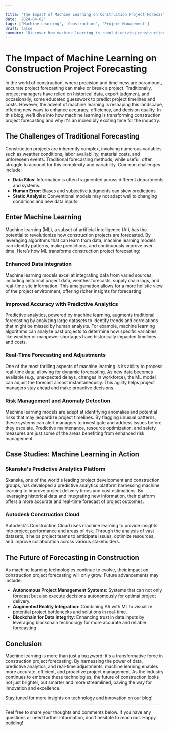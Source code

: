 ```yaml
---

title: 'The Impact of Machine Learning on Construction Project Forecasting'
date: '2024-04-02'
tags: ['Machine Learning', 'Construction', 'Project Management']
draft: false
summary: 'Discover how machine learning is revolutionizing construction project forecasting by improving accuracy, reducing costs, and enhancing decision-making.'
---
```


# The Impact of Machine Learning on Construction Project Forecasting

In the world of construction, where precision and timeliness are paramount, accurate project forecasting can make or break a project. Traditionally, project managers have relied on historical data, expert judgment, and occasionally, some educated guesswork to predict project timelines and costs. However, the advent of machine learning is reshaping this landscape, offering new ways to enhance accuracy, efficiency, and decision quality. In this blog, we'll dive into how machine learning is transforming construction project forecasting and why it's an incredibly exciting time for the industry.

## The Challenges of Traditional Forecasting

Construction projects are inherently complex, involving numerous variables such as weather conditions, labor availability, material costs, and unforeseen events. Traditional forecasting methods, while useful, often struggle to account for this complexity and variability. Common challenges include:

- **Data Silos**: Information is often fragmented across different departments and systems.
- **Human Error**: Biases and subjective judgments can skew predictions.
- **Static Analysis**: Conventional models may not adapt well to changing conditions and new data inputs.

## Enter Machine Learning

Machine learning (ML), a subset of artificial intelligence (AI), has the potential to revolutionize how construction projects are forecasted. By leveraging algorithms that can learn from data, machine learning models can identify patterns, make predictions, and continuously improve over time. Here’s how ML transforms construction project forecasting:

### Enhanced Data Integration

Machine learning models excel at integrating data from varied sources, including historical project data, weather forecasts, supply chain logs, and real-time site information. This amalgamation allows for a more holistic view of the project environment, offering richer insights for forecasting.

### Improved Accuracy with Predictive Analytics

Predictive analytics, powered by machine learning, augments traditional forecasting by analyzing large datasets to identify trends and correlations that might be missed by human analysts. For example, machine learning algorithms can analyze past projects to determine how specific variables like weather or manpower shortages have historically impacted timelines and costs.

### Real-Time Forecasting and Adjustments

One of the most thrilling aspects of machine learning is its ability to process real-time data, allowing for dynamic forecasting. As new data becomes available (e.g., unexpected delays, changes in workforce), the ML model can adjust the forecast almost instantaneously. This agility helps project managers stay ahead and make proactive decisions.

### Risk Management and Anomaly Detection

Machine learning models are adept at identifying anomalies and potential risks that may jeopardize project timelines. By flagging unusual patterns, these systems can alert managers to investigate and address issues before they escalate. Predictive maintenance, resource optimization, and safety measures are just some of the areas benefiting from enhanced risk management.

## Case Studies: Machine Learning in Action

### Skanska's Predictive Analytics Platform

Skanska, one of the world's leading project development and construction groups, has developed a predictive analytics platform harnessing machine learning to improve project delivery times and cost estimations. By leveraging historical data and integrating new information, their platform offers a more accurate and real-time forecast of project outcomes.

### Autodesk Construction Cloud

Autodesk's Construction Cloud uses machine learning to provide insights into project performance and areas of risk. Through the analysis of vast datasets, it helps project teams to anticipate issues, optimize resources, and improve collaboration across various stakeholders.

## The Future of Forecasting in Construction

As machine learning technologies continue to evolve, their impact on construction project forecasting will only grow. Future advancements may include:

- **Autonomous Project Management Systems**: Systems that can not only forecast but also execute decisions autonomously for optimal project delivery.
- **Augmented Reality Integration**: Combining AR with ML to visualize potential project bottlenecks and solutions in real-time.
- **Blockchain for Data Integrity**: Enhancing trust in data inputs by leveraging blockchain technology for more accurate and reliable forecasting.

## Conclusion

Machine learning is more than just a buzzword; it's a transformative force in construction project forecasting. By harnessing the power of data, predictive analytics, and real-time adjustments, machine learning enables more accurate, efficient, and proactive project management. As the industry continues to embrace these technologies, the future of construction looks not just brighter, but smarter and more streamlined, paving the way for innovation and excellence.

Stay tuned for more insights on technology and innovation on our blog!

---

Feel free to share your thoughts and comments below. If you have any questions or need further information, don’t hesitate to reach out. Happy building!
